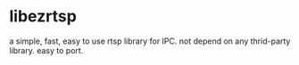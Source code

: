 # libezrtsp
a simple, fast, easy to use rtsp library for IPC. not depend on any thrid-party library. easy to port.

